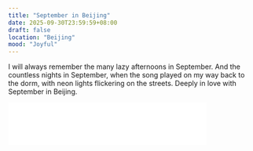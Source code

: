 ```yaml
---
title: "September in Beijing"
date: 2025-09-30T23:59:59+08:00
draft: false
location: "Beijing"
mood: "Joyful"
---
```


I will always remember the many lazy afternoons in September. And the countless nights in September, when the song played on my way back to the dorm, with neon lights flickering on the streets. Deeply in love with September in Beijing.

<iframe frameborder="no" border="0" marginwidth="0" marginheight="0" width=80% height=86 src="//music.163.com/outchain/player?type=2&id=27231858&auto=0&height=66"></iframe>
